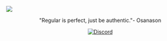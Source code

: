 
![](https://komarev.com/ghpvc/?username=Non-MaskableInterrupt&color=d16ef4&abbreviated=true)
</p>

<p align="center">
"Regular is perfect, just be authentic."- Osanason <br />

<p align="center">
<a href="https://discord.com/users/.prcb"><img src="https://img.shields.io/static/v1?logo=discord&label=&message=Discord&color=36393f&style=flat-square" alt="Discord">

